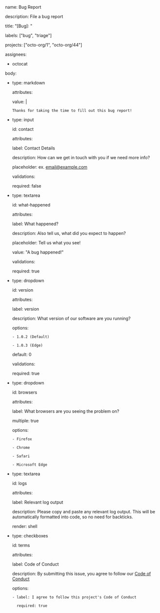 name: Bug Report

description: File a bug report

title: "[Bug]: "

labels: ["bug", "triage"]

projects: ["octo-org/1", "octo-org/44"] 

assignees:

  - octocat 

body:

  - type: markdown

    attributes:

      value: | 

        Thanks for taking the time to fill out this bug report!

  - type: input

    id: contact 

    attributes:

      label: Contact Details

      description: How can we get in touch with you if we need more info? 

      placeholder: ex. email@example.com

    validations:

      required: false

  - type: textarea

    id: what-happened 

    attributes:

      label: What happened?

      description: Also tell us, what did you expect to happen? 

      placeholder: Tell us what you see! 

      value: "A bug happened!"

    validations:

      required: true

  - type: dropdown 

    id: version

    attributes:

      label: version

      description: What version of our software are you running? 

      options:

        - 1.0.2 (Default)

        - 1.0.3 (Edge)

      default: 0

    validations:

      required: true

  - type: dropdown 

    id: browsers

    attributes:

      label: What browsers are you seeing the problem on? 

      multiple: true 

      options:

        - Firefox

        - Chrome

        - Safari

        - Microsoft Edge

  - type: textarea

    id: logs

    attributes:

      label: Relevant log output

      description: Please copy and paste any relevant log output. This will be automatically formatted into code, so no need for backticks.

      render: shell

  - type: checkboxes

    id: terms

    attributes:

      label: Code of Conduct

      description: By submitting this issue, you agree to follow our [Code of Conduct](https://example.com)

      options:

        - label: I agree to follow this project's Code of Conduct 

          required: true
